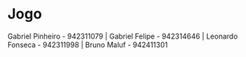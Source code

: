 # Jogo
Gabriel Pinheiro - 942311079 | Gabriel Felipe - 942314646 | Leonardo Fonseca - 942311998 | Bruno Maluf - 942411301

